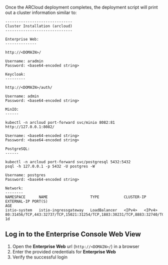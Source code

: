 Once the ARCloud deployment completes, the deployment script will print out a cluster information similar to:

```shell showLineNumbers
------------------------------
Cluster Installation (arcloud)
------------------------------

Enterprise Web:
--------------

http://<DOMAIN>/

Username: aradmin
Password: <base64-encoded string>

Keycloak:
---------

http://<DOMAIN>/auth/

Username: admin
Password: <base64-encoded string>

MinIO:
------

kubectl -n arcloud port-forward svc/minio 8082:81
http://127.0.0.1:8082/

Username: <base64-encoded string>
Password: <base64-encoded string>

PostgreSQL:
------

kubectl -n arcloud port-forward svc/postgresql 5432:5432
psql -h 127.0.0.1 -p 5432 -U postgres -W

Username: postgres
Password: <base64-encoded string>

Network:
--------
NAMESPACE      NAME                   TYPE           CLUSTER-IP        EXTERNAL-IP PORT(S)                                                        AGE
istio-system   istio-ingressgateway   LoadBalancer   <IPv4>   <IPv4>   80:31456/TCP,443:32737/TCP,15021:31254/TCP,1883:30231/TCP,8883:32740/TCP    1d
```

## Log in to the Enterprise Console Web View

1. Open the **Enterprise Web** url (`http://<DOMAIN>/`) in a browser
2. Enter the provided credentials for **Enterprise Web**
3. Verify the successful login

